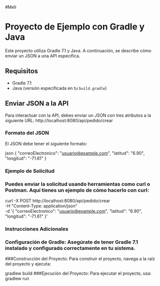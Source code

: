 #Meli 
# Proyecto de Ejemplo con Gradle y Java

Este proyecto utiliza Gradle 7.1 y Java. A continuación, se describe cómo enviar un JSON a una API específica.

## Requisitos

- Gradle 7.1
- Java (versión especificada en tu `build.gradle`)

## Enviar JSON a la API
 
Para interactuar con la API, debes enviar un JSON con tres atributos a la siguiente URL: http://localhost:8080/api/pedido/crear





### Formato del JSON

El JSON debe tener el siguiente formato:

json
{
  "correoElectronico": "usuario@example.com",
  "latitud": "6.90",
  "longitud": "-71.61"
}

### Ejemplo de Solicitud
### Puedes enviar la solicitud usando herramientas como curl o Postman. Aquí tienes un ejemplo de cómo hacerlo con curl:
curl -X POST http://localhost:8080/api/pedido/crear \
-H "Content-Type: application/json" \
-d '{
"correoElectronico": "usuario@example.com",
"latitud": "6.90",
"longitud": "-71.61"
}'


### Instrucciones Adicionales
### Configuración de Gradle: Asegúrate de tener Gradle 7.1 instalado y configurado correctamente en tu sistema.
###Construcción del Proyecto: Para construir el proyecto, navega a la raíz del proyecto y ejecuta:

gradlew build
###Ejecución del Proyecto: Para ejecutar el proyecto, usa:
gradlew run